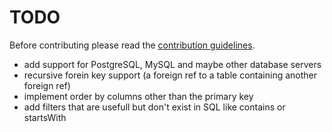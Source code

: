 # TODO

Before contributing please read the [contribution guidelines](./Contribution.md).

- add support for PostgreSQL, MySQL and maybe other database servers
- recursive forein key support (a foreign ref to a table containing another foreign ref)
- implement order by columns other than the primary key
- add filters that are usefull but don't exist in SQL like contains or startsWith
